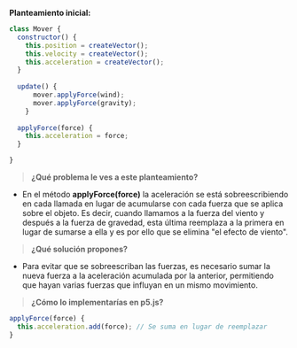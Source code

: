 **Planteamiento inicial:**
```js
class Mover {
  constructor() {
    this.position = createVector();
    this.velocity = createVector();
    this.acceleration = createVector();
  }
  
  update() {
      mover.applyForce(wind);
      mover.applyForce(gravity);
    }
    
  applyForce(force) {
    this.acceleration = force;
  }

}

```

> **¿Qué problema le ves a este planteamiento?**

* En el método **applyForce(force)** la aceleración se está sobreescribiendo en cada llamada en lugar de acumularse con cada fuerza que se aplica sobre el objeto. Es decir, cuando llamamos a la fuerza del viento y después a la fuerza de gravedad, esta última reemplaza a la primera en lugar de sumarse a ella y es por ello que se elimina "el efecto de viento".


> **¿Qué solución propones?**

* Para evitar que se sobreescriban las fuerzas, es necesario sumar la nueva fuerza a la aceleración acumulada por la anterior, permitiendo que hayan varias fuerzas que influyan en un mismo movimiento.

> **¿Cómo lo implementarías en p5.js?**

```js
applyForce(force) {
  this.acceleration.add(force); // Se suma en lugar de reemplazar
}
```


